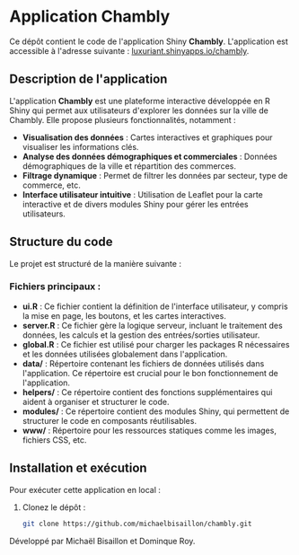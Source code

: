 # Application Chambly

Ce dépôt contient le code de l'application Shiny **Chambly**. L'application est accessible à l'adresse suivante : [luxuriant.shinyapps.io/chambly](https://luxuriant.shinyapps.io/chambly/).

## Description de l'application

L'application **Chambly** est une plateforme interactive développée en R Shiny qui permet aux utilisateurs d'explorer les données sur la ville de Chambly. Elle propose plusieurs fonctionnalités, notamment :
- **Visualisation des données** : Cartes interactives et graphiques pour visualiser les informations clés.
- **Analyse des données démographiques et commerciales** : Données démographiques de la ville et répartition des commerces.
- **Filtrage dynamique** : Permet de filtrer les données par secteur, type de commerce, etc.
- **Interface utilisateur intuitive** : Utilisation de Leaflet pour la carte interactive et de divers modules Shiny pour gérer les entrées utilisateurs.

## Structure du code

Le projet est structuré de la manière suivante :


### Fichiers principaux :

- **ui.R** : Ce fichier contient la définition de l'interface utilisateur, y compris la mise en page, les boutons, et les cartes interactives.
- **server.R** : Ce fichier gère la logique serveur, incluant le traitement des données, les calculs et la gestion des entrées/sorties utilisateur.
- **global.R** : Ce fichier est utilisé pour charger les packages R nécessaires et les données utilisées globalement dans l'application.
- **data/** : Répertoire contenant les fichiers de données utilisés dans l'application. Ce répertoire est crucial pour le bon fonctionnement de l'application.
- **helpers/** : Ce répertoire contient des fonctions supplémentaires qui aident à organiser et structurer le code.
- **modules/** : Ce répertoire contient des modules Shiny, qui permettent de structurer le code en composants réutilisables.
- **www/** : Répertoire pour les ressources statiques comme les images, fichiers CSS, etc.

## Installation et exécution

Pour exécuter cette application en local :

1. Clonez le dépôt :
   ```bash
   git clone https://github.com/michaelbisaillon/chambly.git

Développé par Michaël Bisaillon et Dominque Roy.
